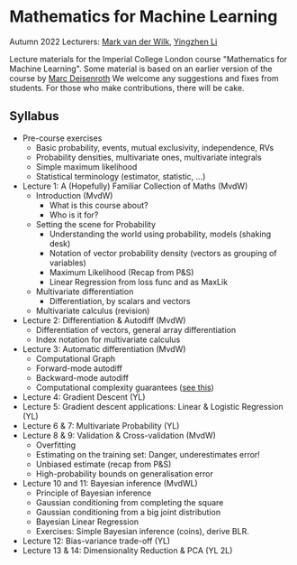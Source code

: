 # Mathematics for Machine Learning
Autumn 2022
Lecturers: [Mark van der Wilk](https://mvdw.uk), [Yingzhen Li](http://yingzhenli.net/home/en/)

Lecture materials for the Imperial College London course "Mathematics for Machine Learning". Some material is based on an earlier version of the course by [Marc Deisenroth](https://www.deisenroth.cc/) We welcome any suggestions and fixes from students. For those who make contributions, there will be cake.

## Syllabus
- Pre-course exercises
    - Basic probability, events, mutual exclusivity, independence, RVs
    - Probability densities, multivariate ones, multivariate integrals
    - Simple maximum likelihood
    - Statistical terminology (estimator, statistic, ...)
- Lecture 1: A (Hopefully) Familiar Collection of Maths (MvdW)
    - Introduction (MvdW)
        - What is this course about?
        - Who is it for?
    - Setting the scene for Probability
        - Understanding the world using probability, models (shaking desk)
        - Notation of vector probability density (vectors as grouping of variables)
        - Maximum Likelihood (Recap from P&S)
        - Linear Regression from loss func and as MaxLik
    - Multivariate differentiation
        - Differentiation, by scalars and vectors
    - Multivariate calculus (revision)
- Lecture 2: Differentiation & Autodiff (MvdW)
    - Differentiation of vectors, general array differentiation
    - Index notation for multivariate calculus
- Lecture 3: Automatic differentiation (MvdW)
    - Computational Graph
    - Forward-mode autodiff
    - Backward-mode autodiff
    - Computational complexity guarantees ([see this](https://timvieira.github.io/blog/post/2016/09/25/evaluating-fx-is-as-fast-as-fx/))
- Lecture 4: Gradient Descent (YL)
- Lecture 5: Gradient descent applications: Linear & Logistic Regression (YL)
- Lecture 6 & 7: Multivariate Probability (YL)
- Lecture 8 & 9: Validation & Cross-validation (MvdW)
    - Overfitting
    - Estimating on the training set: Danger, underestimates error!
    - Unbiased estimate (recap from P&S)
    - High-probability bounds on generalisation error
- Lecture 10 and 11: Bayesian inference (MvdWL)
    - Principle of Bayesian inference
    - Gaussian conditioning from completing the square
    - Gaussian conditioning from a big joint distribution
    - Bayesian Linear Regression
    - Exercises: Simple Bayesian inference (coins), derive BLR.
- Lecture 12: Bias-variance trade-off (YL)
- Lecture 13 & 14: Dimensionality Reduction & PCA (YL 2L)
